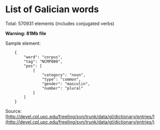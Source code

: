 # List of Galician words

Total: 570931 elements (includes conjugated verbs)

**Warning: 81Mb file**

Sample element:

```
    {
        "word": "corpus",
        "tag": "NCMP000",
        "pos": [
            {
                "category": "noun",
                "type": "common",
                "gender": "masculin",
                "number": "plural"
            }
        ]
    }
```

Source: [http://devel.cpl.upc.edu/freeling/svn/trunk/data/gl/dictionary/entries/](http://devel.cpl.upc.edu/freeling/svn/trunk/data/gl/dictionary/entries/)